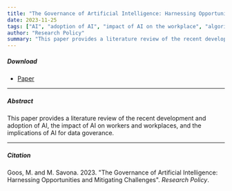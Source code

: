 ```yaml
---
title: "The Governance of Artificial Intelligence: Harnessing Opportunities and Mitigating Challenges" 
date: 2023-11-25
tags: ["AI", "adoption of AI", "impact of AI on the workplace", "algorithmic management", "governance of data"]
author: "Research Policy"
summary: "This paper provides a literature review of the recent development and adoption of AI, the impact of AI on workers and workplaces, and the implications of AI for data goverance."
---
```


##### Download

+ [Paper](/13.pdf)
---

##### Abstract

This paper provides a literature review of the recent development and adoption of AI, the impact of AI on workers and workplaces, and the implications of AI for data goverance.

---

##### Citation

Goos, M. and M. Savona. 2023. "The Governance of Artificial Intelligence: Harnessing Opportunities and Mitigating Challenges". *Research Policy*.



